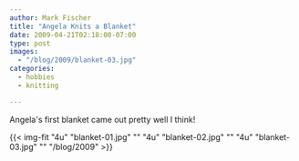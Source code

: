 ```yaml
---
author: Mark Fischer
title: "Angela Knits a Blanket"
date: 2009-04-21T02:18:00-07:00
type: post
images:
  - "/blog/2009/blanket-03.jpg"
categories:
  - hobbies
  - knitting

---
```


Angela's first blanket came out pretty well I think!

<!--more-->

{{< img-fit
    "4u" "blanket-01.jpg" ""
    "4u" "blanket-02.jpg" ""
    "4u" "blanket-03.jpg" ""
    "/blog/2009" >}}


